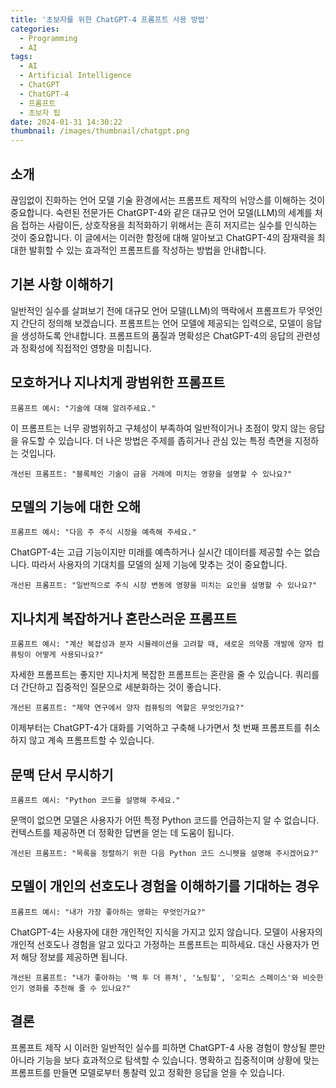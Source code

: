 ```yaml
---
title: '초보자를 위한 ChatGPT-4 프롬프트 사용 방법'
categories:
  - Programming
  - AI
tags:
  - AI
  - Artificial Intelligence
  - ChatGPT
  - ChatGPT-4
  - 프롬프트
  - 초보자 팁
date: 2024-01-31 14:30:22
thumbnail: /images/thumbnail/chatgpt.png
---
```


## 소개

끊임없이 진화하는 언어 모델 기술 환경에서는 프롬프트 제작의 뉘앙스를 이해하는 것이 중요합니다. 숙련된 전문가든 ChatGPT-4와 같은 대규모 언어 모델(LLM)의 세계를 처음 접하는 사람이든, 상호작용을 최적화하기 위해서는 흔히 저지르는 실수를 인식하는 것이 중요합니다. 이 글에서는 이러한 함정에 대해 알아보고 ChatGPT-4의 잠재력을 최대한 발휘할 수 있는 효과적인 프롬프트를 작성하는 방법을 안내합니다.

## 기본 사항 이해하기

일반적인 실수를 살펴보기 전에 대규모 언어 모델(LLM)의 맥락에서 프롬프트가 무엇인지 간단히 정의해 보겠습니다. 프롬프트는 언어 모델에 제공되는 입력으로, 모델이 응답을 생성하도록 안내합니다. 프롬프트의 품질과 명확성은 ChatGPT-4의 응답의 관련성과 정확성에 직접적인 영향을 미칩니다.

## 모호하거나 지나치게 광범위한 프롬프트

```prompt
프롬프트 예시: "기술에 대해 알려주세요."
```

이 프롬프트는 너무 광범위하고 구체성이 부족하여 일반적이거나 초점이 맞지 않는 응답을 유도할 수 있습니다. 더 나은 방법은 주제를 좁히거나 관심 있는 특정 측면을 지정하는 것입니다.

```prompt
개선된 프롬프트: "블록체인 기술이 금융 거래에 미치는 영향을 설명할 수 있나요?"
```

## 모델의 기능에 대한 오해

```
프롬프트 예시: "다음 주 주식 시장을 예측해 주세요."
```

ChatGPT-4는 고급 기능이지만 미래를 예측하거나 실시간 데이터를 제공할 수는 없습니다. 따라서 사용자의 기대치를 모델의 실제 기능에 맞추는 것이 중요합니다.

```
개선된 프롬프트: "일반적으로 주식 시장 변동에 영향을 미치는 요인을 설명할 수 있나요?"
```

## 지나치게 복잡하거나 혼란스러운 프롬프트

```
프롬프트 예시: "계산 복잡성과 분자 시뮬레이션을 고려할 때, 새로운 의약품 개발에 양자 컴퓨팅이 어떻게 사용되나요?"
```

자세한 프롬프트는 좋지만 지나치게 복잡한 프롬프트는 혼란을 줄 수 있습니다. 쿼리를 더 간단하고 집중적인 질문으로 세분화하는 것이 좋습니다.

```
개선된 프롬프트: "제약 연구에서 양자 컴퓨팅의 역할은 무엇인가요?"
```

이제부터는 ChatGPT-4가 대화를 기억하고 구축해 나가면서 첫 번째 프롬프트를 취소하지 않고 계속 프롬프트할 수 있습니다.

## 문맥 단서 무시하기

```
프롬프트 예시: "Python 코드를 설명해 주세요."
```

문맥이 없으면 모델은 사용자가 어떤 특정 Python 코드를 언급하는지 알 수 없습니다. 컨텍스트를 제공하면 더 정확한 답변을 얻는 데 도움이 됩니다.

```
개선된 프롬프트: "목록을 정렬하기 위한 다음 Python 코드 스니펫을 설명해 주시겠어요?"
```

## 모델이 개인의 선호도나 경험을 이해하기를 기대하는 경우

```
프롬프트 예시: "내가 가장 좋아하는 영화는 무엇인가요?"
```

ChatGPT-4는 사용자에 대한 개인적인 지식을 가지고 있지 않습니다. 모델이 사용자의 개인적 선호도나 경험을 알고 있다고 가정하는 프롬프트는 피하세요. 대신 사용자가 먼저 해당 정보를 제공하면 됩니다.

```
개선된 프롬프트: "내가 좋아하는 '백 투 더 퓨처', '노팅힐', '오피스 스페이스'와 비슷한 인기 영화를 추천해 줄 수 있나요?"
```

## 결론

프롬프트 제작 시 이러한 일반적인 실수를 피하면 ChatGPT-4 사용 경험이 향상될 뿐만 아니라 기능을 보다 효과적으로 탐색할 수 있습니다. 명확하고 집중적이며 상황에 맞는 프롬프트를 만들면 모델로부터 통찰력 있고 정확한 응답을 얻을 수 있습니다.
